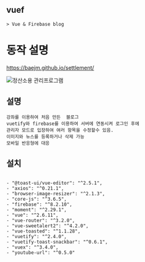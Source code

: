 
## vuef
```
> Vue & Firebase blog
```


# 동작 설명

https://baejm.github.io/settlement/

![정산소용 관리프로그램](https://user-images.githubusercontent.com/35725338/113384494-1da11800-93c1-11eb-9c19-6521bd38005a.gif)


## 설명 
```
강좌를 이용하여 처음 만든  블로그
vuetify와 firebase를 이용하여 서버에 연동시켜 로그인 후에
관리자 모드로 입장하여 여러 항목을 수정할수 있음.
이미지와 뉴스를 등록하거나 삭제 가능
모바일 반응형에 대응
```

## 설치
```

- "@toast-ui/vue-editor": "^2.5.1",
- "axios": "^0.21.1",
- "browser-image-resizer": "^2.1.3",
- "core-js": "^3.6.5",
- "firebase": "^8.2.10",
- "moment": "^2.29.1",
- "vue": "^2.6.11",
- "vue-router": "^3.2.0",
- "vue-sweetalert2": "^4.2.0",
- "vue-toasted": "^1.1.28",
- "vuetify": "^2.4.0",
- "vuetify-toast-snackbar": "^0.6.1",
- "vuex": "^3.4.0",
- "youtube-url": "^0.5.0"

```
